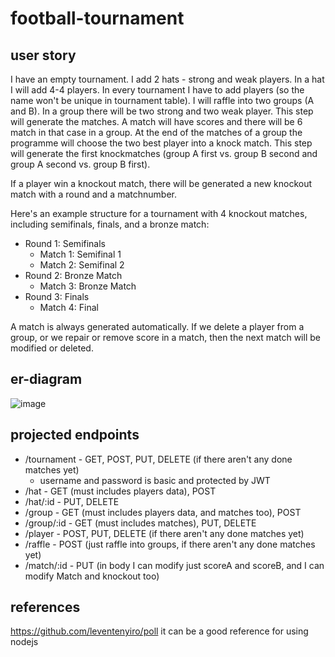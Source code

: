 # football-tournament

## user story
I have an empty tournament. I add 2 hats - strong and weak players. In a hat I will add 4-4 players. In every tournament I have to add players (so the name won't be unique in tournament table). I will raffle into two groups (A and B). In a group there will be two strong and two weak player. This step will generate the matches. A match will have scores and there will be 6 match in that case in a group. At the end of the matches of a group the programme will choose the two best player into a knock match. This step will generate the first knockmatches (group A first vs. group B second and group A second vs. group B first).

If a player win a knockout match, there will be generated a new knockout match with a round and a matchnumber.

Here's an example structure for a tournament with 4 knockout matches, including semifinals, finals, and a bronze match:

- Round 1: Semifinals
    - Match 1: Semifinal 1
    - Match 2: Semifinal 2
- Round 2: Bronze Match
    - Match 3: Bronze Match
- Round 3: Finals
    - Match 4: Final

A match is always generated automatically. If we delete a player from a group, or we repair or remove score in a match, then the next match will be modified or deleted.

## er-diagram
![image](https://github.com/Trophien/football-tournament/assets/44240562/158d5162-5fbd-4ecb-942b-6618e1b8989c)

## projected endpoints
- /tournament - GET, POST, PUT, DELETE (if there aren't any done matches yet)
    - username and password is basic and protected by JWT
- /hat - GET (must includes players data), POST
- /hat/:id - PUT, DELETE
- /group - GET (must includes players data, and matches too), POST
- /group/:id - GET (must includes matches), PUT, DELETE
- /player - POST, PUT, DELETE (if there aren't any done matches yet)
- /raffle - POST (just raffle into groups, if there aren't any done matches yet)
- /match/:id - PUT (in body I can modify just scoreA and scoreB, and I can modify Match and knockout too)

## references
https://github.com/leventenyiro/poll it can be a good reference for using nodejs
